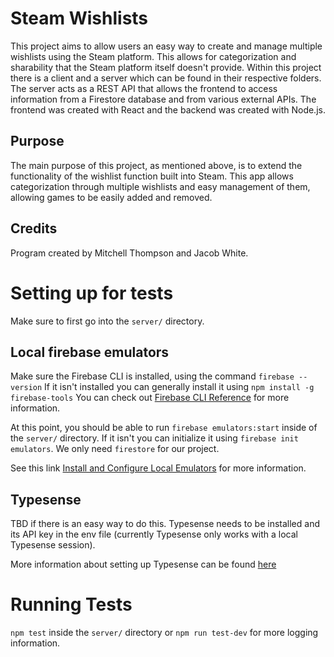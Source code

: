 # Steam Wishlists
This project aims to allow users an easy way to create and manage multiple wishlists using the Steam platform. This allows for categorization and sharability that the Steam platform itself doesn't provide. Within this project there is a client and a server which can be found in their respective folders. The server acts as a REST API that allows the frontend to access information from a Firestore database and from various external APIs. The frontend was created with React and the backend was created with Node.js.

## Purpose
The main purpose of this project, as mentioned above, is to extend the functionality of the wishlist function built into Steam. This app allows categorization through multiple wishlists and easy management of them, allowing games to be easily added and removed.

## Credits
Program created by Mitchell Thompson and Jacob White.

# Setting up for tests
Make sure to first go into the `server/` directory.

## Local firebase emulators
Make sure the Firebase CLI is installed, using the command `firebase --version`
If it isn't installed you can generally install it using `npm install -g firebase-tools`
You can check out [Firebase CLI Reference](https://firebase.google.com/docs/cli#windows-npm) for more information.

At this point, you should be able to run `firebase emulators:start` inside of the `server/` directory. If it isn't you can initialize it using `firebase init emulators`. We only need `firestore` for our project.

See this link [Install and Configure Local Emulators](https://firebase.google.com/docs/emulator-suite/install_and_configure) for more information.

## Typesense

TBD if there is an easy way to do this. Typesense needs to be installed and its API key in the env file (currently Typesense only works with a local Typesense session).

More information about setting up Typesense can be found [here](https://typesense.org/docs/guide/install-typesense.html)

# Running Tests

`npm test` inside the `server/` directory or `npm run test-dev` for more logging information.